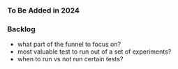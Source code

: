 ### To Be Added in 2024

### Backlog
- what part of the funnel to focus on?
- most valuable test to run out of a set of experiments? 
- when to run vs not run certain tests?